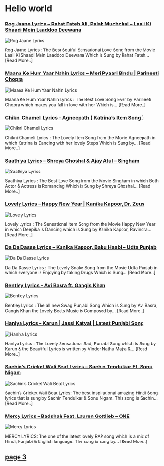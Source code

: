 # Hello world

### [Rog Jaane Lyrics – Rahat Fateh Ali, Palak Muchchal – Laali Ki Shaadi Mein Laaddoo Deewana](http://catchylyrics.net/2017/04/rog-jaane-lyrics/)
![Rog Jaane Lyrics](http://catchylyrics.net/wp-content/uploads/2017/04/Rog-Jaane-Lyrics-768x384.jpg)

Rog Jaane Lyrics : The Best Soulful Sensational Love Song from the Movie Laali Ki Shaadi Mein Laaddoo Deewana
Which is Sung by Rahat Fateh… [Read More..]

### [Maana Ke Hum Yaar Nahin Lyrics – Meri Pyaari Bindu | Parineeti Chopra](http://catchylyrics.net/2017/04/maana-ke-hum-yaar-nahin-lyrics/)
![Maana Ke Hum Yaar Nahin Lyrics](http://catchylyrics.net/wp-content/uploads/2017/04/Maana-Ke-Hum-Yaar-Nahin-768x384.jpg)

Maana Ke Hum Yaar Nahin Lyrics : The Best Love Song Ever by Parineeti Chopra
which makes you fall in love with her Which is… [Read More..]

### [Chikni Chameli Lyrics – Agneepath ( Katrina’s Item Song )](http://catchylyrics.net/2017/04/chikni-chameli-lyrics/)
![Chikni Chameli Lyrics](http://catchylyrics.net/wp-content/uploads/2017/04/Chikni-Chameli-Lyrics-768x384.jpg)

Chikni Chameli Lyrics : The Lovely Item Song from the Movie Agneepath 
in which Katrina is Dancing with her lovely Steps Which is Sung by… [Read More..]

### [Saathiya Lyrics – Shreya Ghoshal & Ajay Atul – Singham](http://catchylyrics.net/2017/04/saathiya-song-lyrics/)
![Saathiya Lyrics](http://catchylyrics.net/wp-content/uploads/2017/04/Saathiya-Lyrics-768x384.jpg)

Saathiya Lyrics : The Best Love Song from the Movie Singham in which Both Actor & Actress
is Romancing Which is Sung by Shreya Ghoshal… [Read More..]

### [Lovely Lyrics – Happy New Year | Kanika Kapoor, Dr. Zeus](http://catchylyrics.net/2017/04/lovely-lyrics/)
![Lovely Lyrics](http://catchylyrics.net/wp-content/uploads/2017/04/Lovely-Lyrics-768x384.jpg)

Lovely Lyrics : The Sensational item Song from the Movie Happy New Year
in which Deepika is Dancing which is Sung by Kanika Kapoor, Ravindra… [Read More..]

### [Da Da Dasse Lyrics – Kanika Kapoor, Babu Haabi – Udta Punjab](http://catchylyrics.net/2017/04/da-da-dasse-lyrics/)
![Da Da Dasse Lyrics](http://catchylyrics.net/wp-content/uploads/2017/04/Da-Da-Dasse-Lyrics-768x384.jpg)

Da Da Dasse Lyrics : The Lovely Snake Song from the Movie Udta Punjab
in which everyone is Enjoying by taking Drugs Which is Sung… [Read More..]

### [Bentley Lyrics – Avi Basra ft. Gangis Khan](http://catchylyrics.net/2017/04/bentley-lyrics/)
![Bentley Lyrics](http://catchylyrics.net/wp-content/uploads/2017/04/BENTLEY-Lyrics-768x384.jpg)

Bentley Lyrics : The all new Swag Punjabi Song Which is Sung by Avi Basra, Gangis Khan 
the Lovely Beats Music is Composed by… [Read More..]

### [Haniya Lyrics – Karun | Jassi Katyal | Latest Punjabi Song](http://catchylyrics.net/2017/04/haniya-lyrics/)
![Haniya Lyrics](http://catchylyrics.net/wp-content/uploads/2017/04/Haniya-Lyrics-768x384.jpg)

Haniya Lyrics : The Lovely Sensational Sad, Punjabi Song which is Sung by Karun & the Beautiful Lyrics
is written by Vinder Nathu Majra &… [Read More..]

### [Sachin’s Cricket Wali Beat Lyrics – Sachin Tendulkar Ft. Sonu Nigam](http://catchylyrics.net/2017/04/sachins-cricket-wali-beat-lyrics/)
![Sachin’s Cricket Wali Beat Lyrics](http://catchylyrics.net/wp-content/uploads/2017/04/Sachins-Cricket-Wali-Beat-Lyrics-768x384.jpg)

Sachin’s Cricket Wali Beat Lyrics: The best inspirational amazing Hindi Song lyrics
that is sung by Sachin Tendulkar & Sonu Nigam. This song is Sachin… [Read More..]

### [Mercy Lyrics – Badshah Feat. Lauren Gottlieb – ONE](http://catchylyrics.net/2017/04/mercy-lyrics-badshah/)
![Mercy Lyrics](http://catchylyrics.net/wp-content/uploads/2017/04/Mercy-Lyrics-768x384.jpg)

MERCY LYRICS: The one of the latest lovely RAP song which is a mix of Hindi,
Punjabi & English language. The song is sung by… [Read More..]

## [page 3]()
